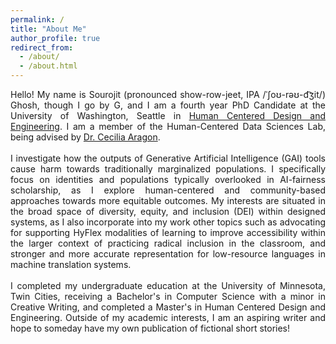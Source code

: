 ```yaml
---
permalink: /
title: "About Me"
author_profile: true
redirect_from: 
  - /about/
  - /about.html
---
```


<div align="justify"> Hello! My name is Sourojit (pronounced show-row-jeet, IPA /ˈʃoʊ-rəʊ-d͡ʒit/) Ghosh, though I go by G, and I am a fourth year PhD Candidate at the University of Washington, Seattle in <a href = "https://www.hcde.washington.edu/">Human Centered Design and Engineering</a>. I am a member of the Human-Centered Data Sciences Lab, being advised by <a href = "https://faculty.washington.edu/aragon/">Dr. Cecilia Aragon</a>. <br><br> 
  I investigate how the outputs of Generative Artificial Intelligence (GAI) tools cause harm towards traditionally marginalized populations. I specifically focus on identities and populations typically overlooked in AI-fairness scholarship, as I explore human-centered and community-based approaches towards more equitable outcomes. My interests are situated in the broad space of diversity, equity, and inclusion (DEI) within designed systems, as I also incorporate into my work other topics such as advocating for supporting HyFlex modalities of learning to improve accessibility within the larger context of practicing radical inclusion in the classroom, and stronger and more accurate representation for low-resource languages in machine translation systems. <br><br>
  I completed my undergraduate education at the University of Minnesota, Twin Cities, receiving a Bachelor's in Computer Science with a minor in Creative Writing, and completed a Master's in Human Centered Design and Engineering. Outside of my academic interests, I am an aspiring writer and hope to someday have my own publication of fictional short stories! </div>
